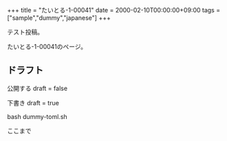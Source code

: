 +++
title = "たいとる-1-00041"
date = 2000-02-10T00:00:00+09:00
tags = ["sample","dummy","japanese"]
+++

テスト投稿。

たいとる-1-00041のページ。


## ドラフト

公開する
draft = false

下書き
draft = true

bash dummy-toml.sh

ここまで
